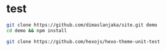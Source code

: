 # test

```bash
git clone https://github.com/dimaslanjaka/site.git demo
cd demo && npm install
```


```bash
git clone https://github.com/hexojs/hexo-theme-unit-test
```